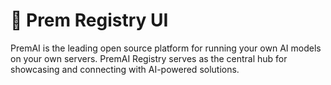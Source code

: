 # 🏰 Prem Registry UI

PremAI is the leading open source platform for running your own AI models on your own servers. PremAI Registry serves as the central hub for showcasing and connecting with AI-powered solutions.
